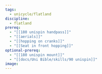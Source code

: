 ```yaml
---
tags:
  - unicycle/flatland
discipline:
  - flatland
prereq:
  - "[[180 unispin handpass]]"
  - "[[aerials]]"
  - "[[hopping on cranks]]"
  - "[[Seat in front hopping]]"
optional-prereq:
  - "[[180 unispin mount]]"
  - "[[docs/Uni Bible/skills/90 unispin]]"
image: 
---
```

